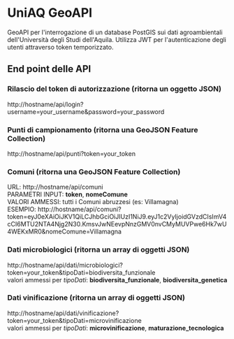 # UniAQ GeoAPI
GeoAPI per l'interrogazione di un database PostGIS sui dati agroambientali dell'Università degli Studi dell'Aquila.
Utilizza JWT per l'autenticazione degli utenti attraverso token temporizzato.

## End point delle API

### Rilascio del token di autorizzazione (ritorna un oggetto JSON)
http://hostname/api/login?username=your_username&password=your_password

### Punti di campionamento (ritorna una GeoJSON Feature Collection)
http://hostname/api/punti?token=your_token

### Comuni (ritorna una GeoJSON Feature Collection)
URL: http://hostname/api/comuni</br>
PARAMETRI INPUT: <strong>token</strong>, <strong>nomeComune</strong></br>
VALORI AMMESSI: tutti i Comuni abruzzesi (es: Villamagna)</br>
ESEMPIO: http://hostname/api/comuni?token=eyJ0eXAiOiJKV1QiLCJhbGciOiJIUzI1NiJ9.eyJ1c2VyIjoidGVzdCIsImV4cCI6MTU2NTA4Njg2N30.KmsvJwNEevpNnzGMV0nvCMyMUVPwe6Hk7wU4WEKxMR0&nomeComune=Villamagna

### Dati microbiologici (ritorna un array di oggetti JSON)
http://hostname/api/dati/microbiologici?token=your_token&tipoDati=biodiversita_funzionale</br>
valori ammessi per <i>tipoDati</i>: <strong>biodiversita_funzionale</strong>, <strong>biodiversita_genetica</strong>

### Dati vinificazione (ritorna un array di oggetti JSON)
http://hostname/api/dati/vinificazione?token=your_token&tipoDati=microvinificazione</br>
valori ammessi per <i>tipoDati</i>: <strong>microvinificazione</strong>, <strong>maturazione_tecnologica</strong>


